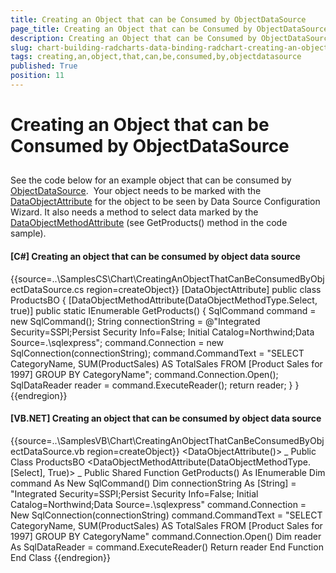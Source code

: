```yaml
---
title: Creating an Object that can be Consumed by ObjectDataSource
page_title: Creating an Object that can be Consumed by ObjectDataSource
description: Creating an Object that can be Consumed by ObjectDataSource
slug: chart-building-radcharts-data-binding-radchart-creating-an-object-that-can-be-consumed-by-objectdatasource
tags: creating,an,object,that,can,be,consumed,by,objectdatasource
published: True
position: 11
---
```


# Creating an Object that can be Consumed by ObjectDataSource



## 

See the code below for an example object that can be consumed by [ObjectDataSource](http://msdn2.microsoft.com/en-us/library/system.web.ui.webcontrols.objectdatasource.aspx).  Your object needs to be marked with the [DataObjectAttribute](http://msdn2.microsoft.com/en-us/library/system.componentmodel.dataobjectattribute.aspx) for the object to be seen by Data Source Configuration Wizard. It also needs a method to select data marked by the [DataObjectMethodAttribute](http://msdn2.microsoft.com/en-us/library/system.componentmodel.dataobjectmethodattribute.aspx) (see GetProducts() method in the code sample). 

#### __[C#] Creating an object that can be consumed by object data source__

{{source=..\SamplesCS\Chart\CreatingAnObjectThatCanBeConsumedByObjectDataSource.cs region=createObject}}
	    [DataObjectAttribute]
	    public class ProductsBO
	    {
	        [DataObjectMethodAttribute(DataObjectMethodType.Select, true)]
	        public static IEnumerable GetProducts()
	        {
	            SqlCommand command = new SqlCommand();
	            String connectionString = @"Integrated Security=SSPI;Persist Security Info=False; Initial Catalog=Northwind;Data Source=.\sqlexpress";
	            command.Connection = new SqlConnection(connectionString);
	            command.CommandText = "SELECT CategoryName, SUM(ProductSales) AS TotalSales FROM [Product Sales for 1997] GROUP BY CategoryName";
	            command.Connection.Open();
	            SqlDataReader reader = command.ExecuteReader();
	            return reader;
	        }
	    }
	{{endregion}}



#### __[VB.NET] Creating an object that can be consumed by object data source__

{{source=..\SamplesVB\Chart\CreatingAnObjectThatCanBeConsumedByObjectDataSource.vb region=createObject}}
	    <DataObjectAttribute()> _
	    Public Class ProductsBO
	        <DataObjectMethodAttribute(DataObjectMethodType.[Select], True)> _
	        Public Shared Function GetProducts() As IEnumerable
	            Dim command As New SqlCommand()
	            Dim connectionString As [String] = "Integrated Security=SSPI;Persist Security Info=False; Initial Catalog=Northwind;Data Source=.\sqlexpress"
	            command.Connection = New SqlConnection(connectionString)
	            command.CommandText = "SELECT CategoryName, SUM(ProductSales) AS TotalSales FROM [Product Sales for 1997] GROUP BY CategoryName"
	            command.Connection.Open()
	            Dim reader As SqlDataReader = command.ExecuteReader()
	            Return reader
	        End Function
	    End Class
	{{endregion}}




